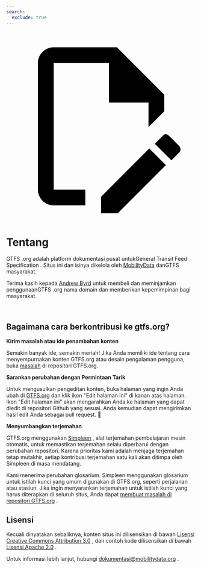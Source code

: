 ```yaml
---
search:
  exclude: true
---
```


<a class="pencil-link" href="https://github.com/MobilityData/gtfs.org/blob/main/docs/about.id.md" title="Edit this page" target="_blank">
    <svg class="pencil" xmlns="http://www.w3.org/2000/svg" viewBox="0 0 24 24"><path d="M10 20H6V4h7v5h5v3.1l2-2V8l-6-6H6c-1.1 0-2 .9-2 2v16c0 1.1.9 2 2 2h4v-2m10.2-7c.1 0 .3.1.4.2l1.3 1.3c.2.2.2.6 0 .8l-1 1-2.1-2.1 1-1c.1-.1.2-.2.4-.2m0 3.9L14.1 23H12v-2.1l6.1-6.1 2.1 2.1Z"/></svg>
  </a>

<style>
  .md-nav .md-nav--secondary {
      display : none !important ;
    }
</style>

# Tentang

GTFS .org adalah platform dokumentasi pusat untukGeneral Transit Feed Specification . Situs ini dan isinya dikelola oleh [MobilityData](https://mobilitydata.org/) danGTFS masyarakat.

Terima kasih kepada [Andrew Byrd](https://www.linkedin.com/in/byrdandrew) untuk membeli dan meminjamkan penggunaanGTFS .org nama domain dan memberikan kepemimpinan bagi masyarakat.

<br/>

## Bagaimana cara berkontribusi ke gtfs.org?

**Kirim masalah atau ide penambahan konten**

Semakin banyak ide, semakin meriah! Jika Anda memiliki ide tentang cara menyempurnakan konten GTFS.org atau desain pengalaman pengguna, buka [masalah](https://github.com/MobilityData/gtfs.org/issues/new) di repositori GTFS.org.

**Sarankan perubahan dengan Permintaan Tarik**

Untuk mengusulkan pengeditan konten, buka halaman yang ingin Anda ubah di [GTFS.org](https://gtfs.org/) dan klik ikon "Edit halaman ini" di kanan atas halaman. Ikon "Edit halaman ini" akan mengarahkan Anda ke halaman yang dapat diedit di repositori Github yang sesuai. Anda kemudian dapat mengirimkan hasil edit Anda sebagai pull request. 📝

**Menyumbangkan terjemahan**

GTFS.org menggunakan [Simpleen](https://simpleen.io/) , alat terjemahan pembelajaran mesin otomatis, untuk memastikan terjemahan selalu diperbarui dengan perubahan repositori. Karena prioritas kami adalah menjaga terjemahan tetap mutakhir, setiap kontribusi terjemahan satu kali akan ditimpa oleh Simpleen di masa mendatang.

Kami menerima perubahan glosarium. Simpleen menggunakan glosarium untuk istilah kunci yang umum digunakan di GTFS.org, seperti perjalanan atau stasiun. Jika ingin menyarankan terjemahan untuk istilah kunci yang harus diterapkan di seluruh situs, Anda dapat [membuat masalah di repositori GTFS.org](https://github.com/MobilityData/gtfs.org/issues/new/choose) .

## Lisensi

Kecuali dinyatakan sebaliknya, konten situs ini dilisensikan di bawah [Lisensi Creative Commons Attribution 3.0](https://creativecommons.org/licenses/by/3.0/) , dan contoh kode dilisensikan di bawah [Lisensi Apache 2.0](https://www.apache.org/licenses/LICENSE-2.0) .

Untuk informasi lebih lanjut, hubungi [dokumentasi@mobilitydata.org](mailto:documentation@mobilitydata.org) .
